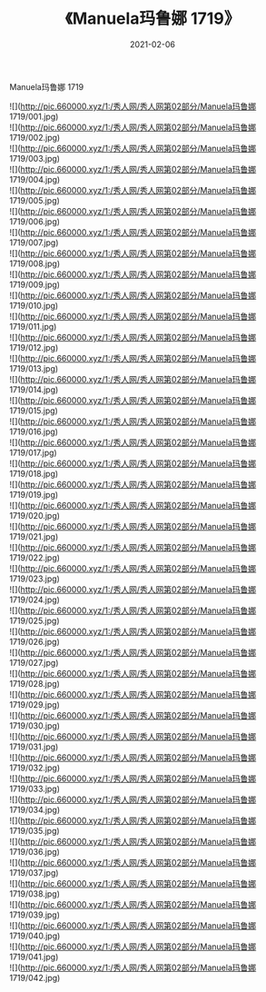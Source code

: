 ﻿---
layout: post
title:  《Manuela玛鲁娜 1719》
date:   2021-02-06
img: http://pic.660000.xyz/1:/秀人网/秀人网第02部分/Manuela玛鲁娜 1719/000.jpg
categories: [美女, 清纯, 唯美]
---

Manuela玛鲁娜 1719

  ![](http://pic.660000.xyz/1:/秀人网/秀人网第02部分/Manuela玛鲁娜 1719/001.jpg) <br> ![](http://pic.660000.xyz/1:/秀人网/秀人网第02部分/Manuela玛鲁娜 1719/002.jpg) <br> ![](http://pic.660000.xyz/1:/秀人网/秀人网第02部分/Manuela玛鲁娜 1719/003.jpg) <br> ![](http://pic.660000.xyz/1:/秀人网/秀人网第02部分/Manuela玛鲁娜 1719/004.jpg) <br> ![](http://pic.660000.xyz/1:/秀人网/秀人网第02部分/Manuela玛鲁娜 1719/005.jpg) <br> ![](http://pic.660000.xyz/1:/秀人网/秀人网第02部分/Manuela玛鲁娜 1719/006.jpg) <br> ![](http://pic.660000.xyz/1:/秀人网/秀人网第02部分/Manuela玛鲁娜 1719/007.jpg) <br> ![](http://pic.660000.xyz/1:/秀人网/秀人网第02部分/Manuela玛鲁娜 1719/008.jpg) <br> ![](http://pic.660000.xyz/1:/秀人网/秀人网第02部分/Manuela玛鲁娜 1719/009.jpg) <br> ![](http://pic.660000.xyz/1:/秀人网/秀人网第02部分/Manuela玛鲁娜 1719/010.jpg) <br> ![](http://pic.660000.xyz/1:/秀人网/秀人网第02部分/Manuela玛鲁娜 1719/011.jpg) <br> ![](http://pic.660000.xyz/1:/秀人网/秀人网第02部分/Manuela玛鲁娜 1719/012.jpg) <br> ![](http://pic.660000.xyz/1:/秀人网/秀人网第02部分/Manuela玛鲁娜 1719/013.jpg) <br> ![](http://pic.660000.xyz/1:/秀人网/秀人网第02部分/Manuela玛鲁娜 1719/014.jpg) <br> ![](http://pic.660000.xyz/1:/秀人网/秀人网第02部分/Manuela玛鲁娜 1719/015.jpg) <br> ![](http://pic.660000.xyz/1:/秀人网/秀人网第02部分/Manuela玛鲁娜 1719/016.jpg) <br> ![](http://pic.660000.xyz/1:/秀人网/秀人网第02部分/Manuela玛鲁娜 1719/017.jpg) <br> ![](http://pic.660000.xyz/1:/秀人网/秀人网第02部分/Manuela玛鲁娜 1719/018.jpg) <br> ![](http://pic.660000.xyz/1:/秀人网/秀人网第02部分/Manuela玛鲁娜 1719/019.jpg) <br> ![](http://pic.660000.xyz/1:/秀人网/秀人网第02部分/Manuela玛鲁娜 1719/020.jpg) <br> ![](http://pic.660000.xyz/1:/秀人网/秀人网第02部分/Manuela玛鲁娜 1719/021.jpg) <br> ![](http://pic.660000.xyz/1:/秀人网/秀人网第02部分/Manuela玛鲁娜 1719/022.jpg) <br> ![](http://pic.660000.xyz/1:/秀人网/秀人网第02部分/Manuela玛鲁娜 1719/023.jpg) <br> ![](http://pic.660000.xyz/1:/秀人网/秀人网第02部分/Manuela玛鲁娜 1719/024.jpg) <br> ![](http://pic.660000.xyz/1:/秀人网/秀人网第02部分/Manuela玛鲁娜 1719/025.jpg) <br> ![](http://pic.660000.xyz/1:/秀人网/秀人网第02部分/Manuela玛鲁娜 1719/026.jpg) <br> ![](http://pic.660000.xyz/1:/秀人网/秀人网第02部分/Manuela玛鲁娜 1719/027.jpg) <br> ![](http://pic.660000.xyz/1:/秀人网/秀人网第02部分/Manuela玛鲁娜 1719/028.jpg) <br> ![](http://pic.660000.xyz/1:/秀人网/秀人网第02部分/Manuela玛鲁娜 1719/029.jpg) <br> ![](http://pic.660000.xyz/1:/秀人网/秀人网第02部分/Manuela玛鲁娜 1719/030.jpg) <br> ![](http://pic.660000.xyz/1:/秀人网/秀人网第02部分/Manuela玛鲁娜 1719/031.jpg) <br> ![](http://pic.660000.xyz/1:/秀人网/秀人网第02部分/Manuela玛鲁娜 1719/032.jpg) <br> ![](http://pic.660000.xyz/1:/秀人网/秀人网第02部分/Manuela玛鲁娜 1719/033.jpg) <br> ![](http://pic.660000.xyz/1:/秀人网/秀人网第02部分/Manuela玛鲁娜 1719/034.jpg) <br> ![](http://pic.660000.xyz/1:/秀人网/秀人网第02部分/Manuela玛鲁娜 1719/035.jpg) <br> ![](http://pic.660000.xyz/1:/秀人网/秀人网第02部分/Manuela玛鲁娜 1719/036.jpg) <br> ![](http://pic.660000.xyz/1:/秀人网/秀人网第02部分/Manuela玛鲁娜 1719/037.jpg) <br> ![](http://pic.660000.xyz/1:/秀人网/秀人网第02部分/Manuela玛鲁娜 1719/038.jpg) <br> ![](http://pic.660000.xyz/1:/秀人网/秀人网第02部分/Manuela玛鲁娜 1719/039.jpg) <br> ![](http://pic.660000.xyz/1:/秀人网/秀人网第02部分/Manuela玛鲁娜 1719/040.jpg) <br> ![](http://pic.660000.xyz/1:/秀人网/秀人网第02部分/Manuela玛鲁娜 1719/041.jpg) <br> ![](http://pic.660000.xyz/1:/秀人网/秀人网第02部分/Manuela玛鲁娜 1719/042.jpg) <br>